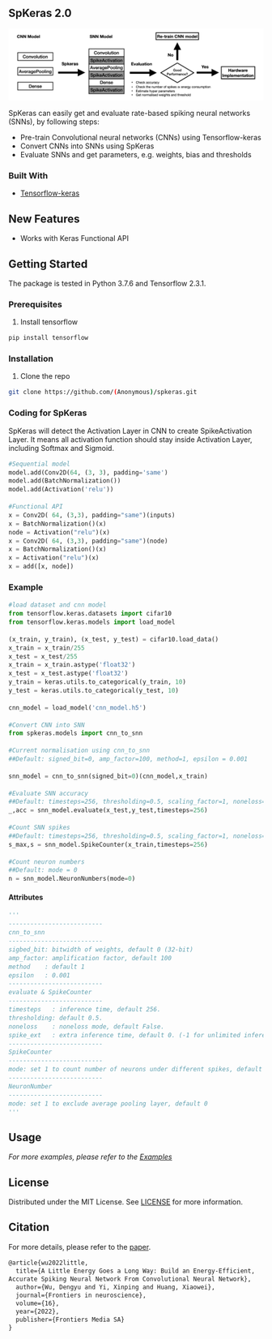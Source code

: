 <!-- PROJECT LOGO -->


<!-- TABLE OF CONTENTS -->




<!-- ABOUT THE PROJECT -->
## SpKeras 2.0
<img src="./doc/Spkeras_Framework.png">

SpKeras can easily get and evaluate rate-based spiking neural networks (SNNs), by following steps:
* Pre-train Convolutional neural networks (CNNs) using Tensorflow-keras
* Convert CNNs into SNNs using SpKeras
* Evaluate SNNs and get parameters, e.g. weights, bias and thresholds

### Built With
* [Tensorflow-keras](https://www.tensorflow.org/guide/keras/sequential_model)

## New Features
* Works with Keras Functional API

<!-- GETTING STARTED -->
## Getting Started
The package is tested in Python 3.7.6 and Tensorflow 2.3.1.

### Prerequisites

1. Install tensorflow
```sh
pip install tensorflow
```

### Installation

1. Clone the repo
```sh
git clone https://github.com/(Anonymous)/spkeras.git
```
### Coding for SpKeras 
SpKeras will detect the Activation Layer in CNN to create SpikeActivation Layer. It means all activation function should stay inside Activation Layer, including Softmax and Sigmoid. 

```python
#Sequential model
model.add(Conv2D(64, (3, 3), padding='same')
model.add(BatchNormalization())
model.add(Activation('relu'))

#Functional API
x = Conv2D( 64, (3,3), padding="same")(inputs)
x = BatchNormalization()(x)
node = Activation("relu")(x)
x = Conv2D( 64, (3,3), padding="same")(node)
x = BatchNormalization()(x)
x = Activation("relu")(x)
x = add([x, node])
```

### Example
```python
#load dataset and cnn model
from tensorflow.keras.datasets import cifar10
from tensorflow.keras.models import load_model

(x_train, y_train), (x_test, y_test) = cifar10.load_data()
x_train = x_train/255
x_test = x_test/255
x_train = x_train.astype('float32')
x_test = x_test.astype('float32')
y_train = keras.utils.to_categorical(y_train, 10)
y_test = keras.utils.to_categorical(y_test, 10)

cnn_model = load_model('cnn_model.h5')

#Convert CNN into SNN
from spkeras.models import cnn_to_snn

#Current normalisation using cnn_to_snn
##Default: signed_bit=0, amp_factor=100, method=1, epsilon = 0.001

snn_model = cnn_to_snn(signed_bit=0)(cnn_model,x_train)

#Evaluate SNN accuracy
##Default: timesteps=256, thresholding=0.5, scaling_factor=1, noneloss=False, spike_ext=0 
_,acc = snn_model.evaluate(x_test,y_test,timesteps=256)

#Count SNN spikes
##Default: timesteps=256, thresholding=0.5, scaling_factor=1, noneloss=False, spike_ext=0, mode=0
s_max,s = snn_model.SpikeCounter(x_train,timesteps=256)

#Count neuron numbers
##Default: mode = 0
n = snn_model.NeuronNumbers(mode=0)
```

#### Attributes
```python
'''
--------------------------
cnn_to_snn
--------------------------
sigbed_bit: bitwidth of weights, default 0 (32-bit) 
amp_factor: amplification factor, default 100
method    : default 1
epsilon   : 0.001
--------------------------
evaluate & SpikeCounter
--------------------------
timesteps   : inference time, default 256.
thresholding: default 0.5.
noneloss    : noneloss mode, default False.
spike_ext   : extra inference time, default 0. (-1 for unlimited inference time) 
--------------------------
SpikeCounter
--------------------------
mode: set 1 to count number of neurons under different spikes, default 0
--------------------------
NeuronNumber
--------------------------
mode: set 1 to exclude average pooling layer, default 0
'''
```
<!-- USAGE EXAMPLES -->
## Usage

_For more examples, please refer to the [Examples](./examples/)_

<!-- LICENSE -->
## License

Distributed under the MIT License. See [LICENSE](./LICENSE) for more information.

<!-- Citation -->
## Citation
For more details, please refer to the <a href="https://www.frontiersin.org/articles/10.3389/fnins.2022.759900/abstract">paper</a>.

```
@article{wu2022little,
  title={A Little Energy Goes a Long Way: Build an Energy-Efficient, Accurate Spiking Neural Network From Convolutional Neural Network},
  author={Wu, Dengyu and Yi, Xinping and Huang, Xiaowei},
  journal={Frontiers in neuroscience},
  volume={16},
  year={2022},
  publisher={Frontiers Media SA}
}
```


